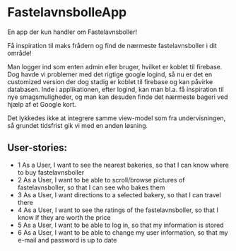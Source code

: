 # FastelavnsbolleApp
En app der kun handler om Fastelavnsboller! 

Få inspiration til maks frådern og find de nærmeste fastelavnsboller i dit område!

Man logger ind som enten admin eller bruger, hvilket er koblet til firebase. Dog havde vi problemer med det rigtige google logind, så nu er det en customized version der dog stadig er koblet til firebase og kan påvirke databasen. Inde i applikationen, efter logind, kan man bl.a. få inspiration til nye smagsmuligheder, og man kan desuden finde det nærmeste bageri ved hjælp af et Google kort. 

Det lykkedes ikke at integrere samme view-model som fra undervisningen, så grundet tidsfrist gik vi med en anden løsning.


## User-stories:
- 1	As a User, I want to see the nearest bakeries, so that I can know where to buy fastelavnsboller
- 2	As a User, I want to be able to scroll/browse pictures of fastelavnsboller, so that I can see who bakes them
- 3	As a User, I want directions to a selected bakery, so that I can travel there
- 4	As a User, I want to see the ratings of the fastelavnsboller, so that I know if they are worth the price
- 5	As a User, I want to be able to log in, so that my information is stored
- 6	As a User, I want to be able to change my user information, so that my e-mail and password is up to date

